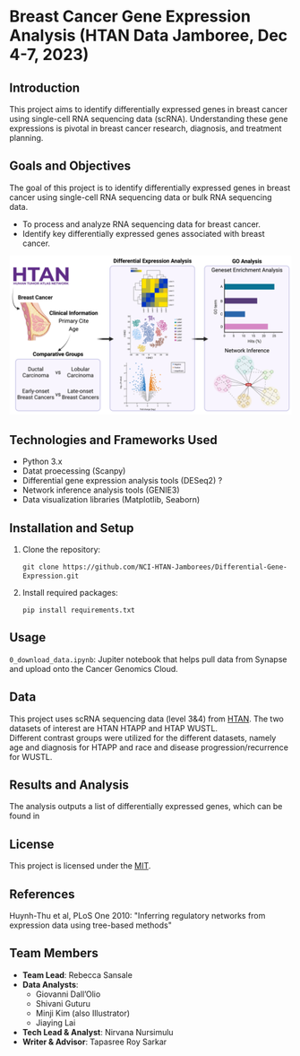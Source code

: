 # Breast Cancer Gene Expression Analysis (HTAN Data Jamboree, Dec 4-7, 2023)

## Introduction
This project aims to identify differentially expressed genes in breast cancer using single-cell RNA sequencing data (scRNA). Understanding these gene expressions is pivotal in breast cancer research, diagnosis, and treatment planning.

## Goals and Objectives
The goal of this project is to identify differentially expressed genes in breast cancer using single-cell RNA sequencing data or bulk RNA sequencing data.  
- To process and analyze RNA sequencing data for breast cancer.
- Identify key differentially expressed genes associated with breast cancer.

![overall_figure](assets/overall_figure.png)

## Technologies and Frameworks Used
- Python 3.x
- Datat proecessing (Scanpy)
- Differential gene expression analysis tools (DESeq2) ?
- Network inference analysis tools (GENIE3)
- Data visualization libraries (Matplotlib, Seaborn)

## Installation and Setup
1. Clone the repository:
   ```
   git clone https://github.com/NCI-HTAN-Jamborees/Differential-Gene-Expression.git
   ```
2. Install required packages:  
   ```
   pip install requirements.txt
   ```

## Usage
`0_download_data.ipynb`: Jupiter notebook that helps pull data from Synapse and upload onto the Cancer Genomics Cloud.

## Data
This project uses scRNA sequencing data (level 3&4) from [HTAN](https://humantumoratlas.org/). The two datasets of interest are HTAN HTAPP and HTAP WUSTL.  
Different contrast groups were utilized for the different datasets, namely age and diagnosis for HTAPP and race and disease progression/recurrence for WUSTL.

## Results and Analysis
The analysis outputs a list of differentially expressed genes, which can be found in 

## License
This project is licensed under the [MIT](https://github.com/NCI-HTAN-Jamborees/Differential-Gene-Expression/blob/main/LICENSE).

## References

Huynh-Thu et al, PLoS One 2010: "Inferring regulatory networks from expression data using tree-based methods"

## Team Members

- **Team Lead**: Rebecca Sansale
- **Data Analysts**:
  - Giovanni Dall’Olio
  - Shivani Guturu
  - Minji Kim (also Illustrator)
  - Jiaying Lai
- **Tech Lead & Analyst**: Nirvana Nursimulu
- **Writer & Advisor**: Tapasree Roy Sarkar
